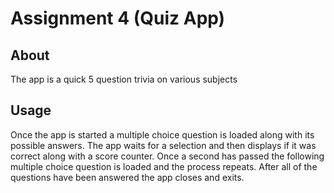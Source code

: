 ﻿# Assignment 4 (Quiz App)

## About

The app is a quick 5 question trivia on various subjects

## Usage

Once the app is started a multiple choice question is loaded along with its possible answers. The app waits for a selection and then displays if it was correct along with a score counter. Once a second has passed the following multiple choice question is loaded and the process repeats. After all of the questions have been answered the app closes and exits.
